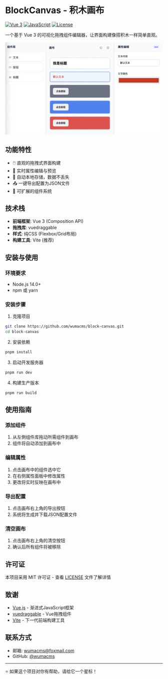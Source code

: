# BlockCanvas - 积木画布

[![Vue 3](https://img.shields.io/badge/Vue-3-4fc08d.svg)](https://vuejs.org/)
[![JavaScript](https://img.shields.io/badge/JavaScript-ES6+-f7df1e.svg)](https://developer.mozilla.org/en-US/docs/Web/JavaScript)
[![License](https://img.shields.io/badge/License-MIT-blue.svg)](LICENSE)

一个基于 Vue 3 的可视化拖拽组件编辑器，让界面构建像搭积木一样简单直观。

![截图](screenshot.png)

## 功能特性

- 🖱️ 直观的拖拽式界面构建
- 🎨 实时属性编辑与预览
- 💾 自动本地存储，数据不丢失
- 📤 一键导出配置为JSON文件
- 🧩 可扩展的组件系统

## 技术栈

- **前端框架**: Vue 3 (Composition API)
- **拖拽库**: vuedraggable
- **样式**: 纯CSS (Flexbox/Grid布局)
- **构建工具**: Vite (推荐)

## 安装与使用

### 环境要求

- Node.js 14.0+
- npm 或 yarn

### 安装步骤

1. 克隆项目
```bash
git clone https://github.com/wumacms/block-canvas.git
cd block-canvas
```

2. 安装依赖
```bash
pnpm install
```

3. 启动开发服务器
```bash
pnpm run dev
```

4. 构建生产版本
```bash
pnpm run build
```

## 使用指南

### 添加组件
1. 从左側组件库拖动所需组件到画布
2. 组件将自动添加到画布中

### 编辑属性
1. 点击画布中的组件选中它
2. 在右侧属性面板中修改属性
3. 更改将实时反映在画布中

### 导出配置
1. 点击画布右上角的导出按钮
2. 系统将生成并下载JSON配置文件

### 清空画布
1. 点击画布右上角的清空按钮
2. 确认后所有组件将被移除

## 许可证

本项目采用 MIT 许可证 - 查看 [LICENSE](LICENSE) 文件了解详情

## 致谢

- [Vue.js](https://vuejs.org/) - 渐进式JavaScript框架
- [vuedraggable](https://github.com/SortableJS/vuedraggable) - Vue拖拽组件
- [Vite](https://vitejs.dev/) - 下一代前端构建工具

## 联系方式

- 邮箱: wumacms@foxmail.com
- GitHub: [@wumacms](https://github.com/wumacms)

---

⭐ 如果这个项目对你有帮助，请给它一个星标！
